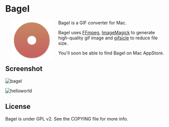 Bagel
=====

<img src="https://raw.githubusercontent.com/devxoul/Bagel/master/Resources/Assets.xcassets/AppIcon.appiconset/icon_128x128.png" align="left" hspace="20">

Bagel is a GIF converter for Mac.

Bagel uses [FFmpeg](https://www.ffmpeg.org/), [ImageMagick](http://www.imagemagick.org/) to generate high-quality gif image and [gifsicle](http://www.lcdf.org/gifsicle/) to reduce file size.

You'll soon be able to find Bagel on Mac AppStore.


Screenshot
----------

![bagel](https://cloud.githubusercontent.com/assets/931655/9429949/e85ad5ee-4a1c-11e5-88e8-3dac560a3b8d.png)

![helloworld](https://cloud.githubusercontent.com/assets/931655/9429957/5f9bf17e-4a1d-11e5-9904-d5c0075f0a6e.gif)


License
-------

Bagel is under GPL v2. See the COPYING file for more info.
